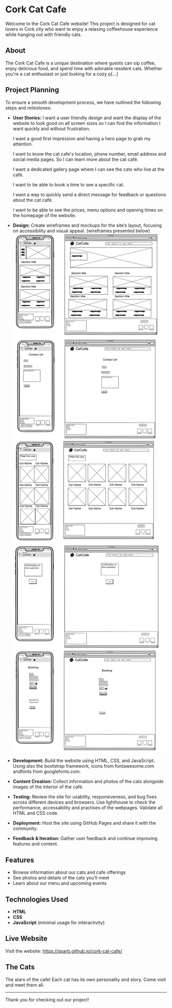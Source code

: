# Cork Cat Cafe

Welcome to the Cork Cat Cafe website! This project is designed for cat lovers in Cork city who want to enjoy a relaxing coffeehouse experience while hanging out with friendly cats.

## About

The Cork Cat Cafe is a unique destination where guests can sip coffee, enjoy delicious food, and spend time with adorable resident cats. Whether you're a cat enthusiast or just looking for a cozy p[...]  

## Project Planning

To ensure a smooth development process, we have outlined the following steps and milestones:

- **User Stories:**
  I want a user friendly design and want the display of the website to look good on all screen sizes so I can find the information I want quickly and without frustration.
  
  I want a good first impression and having a hero page to grab my attention.
  
  I want to know the cat cafe's location, phone number, email address and social media pages. So I can learn more about the cat café.
  
  I want a dedicated gallery page where I can see the cats who live at the café.
  
  I want to be able to book a time to see a specific cat.
  
  I want a way to quickly send a direct message for feedback or questions about the cat café.
  
  I want to be able to see the prices, menu options and opening times on the homepage of the website.
  
- **Design:** Create wireframes and mockups for the site’s layout, focusing on accessibility and visual appeal. (wireframes presented below)
  ![Wireframe 1](https://github.com/SParb/cork-cat-cafe/blob/main/readme-resources/wireframe1.png)
  ![Wireframe 2](https://github.com/SParb/cork-cat-cafe/blob/main/readme-resources/wireframe2.png)
  ![Wireframe 3](https://github.com/SParb/cork-cat-cafe/blob/main/readme-resources/wireframe3.png)
  ![Wireframe 4](https://github.com/SParb/cork-cat-cafe/blob/main/readme-resources/wireframe4.png)
  ![Wireframe 5](https://github.com/SParb/cork-cat-cafe/blob/main/readme-resources/wireframe5.png)
  
- **Development:**
  Build the website using HTML, CSS, and JavaScript. Using also the bootstrap framework, icons from fontawesome.com andfonts from googlefonts.com.
  
- **Content Creation:**
  Collect information and photos of the cats alongside images of the interior of the café.
  
- **Testing:**
  Review the site for usability, responsiveness, and bug fixes across different devices and browsers.
  Use lighthouse to check the performance, accessability and practises of the webpages.
  Validate all HTML and CSS code.
  
- **Deployment:**
  Host the site using GitHub Pages and share it with the community.
  
- **Feedback & Iteration:**
  Gather user feedback and continue improving features and content.

## Features

- Browse information about our cats and cafe offerings
- See photos and details of the cats you’ll meet
- Learn about our menu and upcoming events

## Technologies Used

- **HTML**
- **CSS**
- **JavaScript** (minimal usage for interactivity)

## Live Website

Visit the website: https://sparb.github.io/cork-cat-cafe/

## The Cats

The stars of the cafe! Each cat has its own personality and story. Come visit and meet them all.

---

Thank you for checking out our project!
